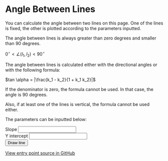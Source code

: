 # Angle Between Lines

You can calculate the angle between two lines on this page.
One of the lines is fixed, the other is plotted according to
the parameters inputted.

The angle between lines is always greater than zero degrees and
smaller than 90 degrees.

$0^\circ < \angle (l_1, l_2) < 90^\circ$

The angle between lines is calculated either with the directional
angles or with the following formula:

$tan \alpha = |\frac{k_1 - k_2}{1 + k_1 k_2}|$

If the denominator is zero, the formula cannot be used. In that
case, the angle is 90 degrees.

Also, if at least one of the lines is vertical, the formula cannot be
used either.

The parameters can be inputted below:

<div class="form-group">
  <label for="k">Slope</label>
  <input type="number" step="0.1" id="k" class="form-control" />
</div>

<div class="form-group">
  <label for="b">Y intercept</label>
  <input type="number" step="0.1" id="b" class="form-control" />
</div>

<div>
  <button id="drawButton" type="button" class="btn btn-dark">Draw line</button>
</div>

[View entry point source in GitHub](https://github.com/mkkekkonen/TS-Math/blob/master/math/src/entryPoints/1_3_2_anglelines.ts)
